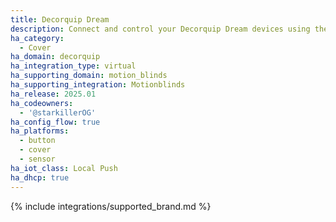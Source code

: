 ```yaml
---
title: Decorquip Dream
description: Connect and control your Decorquip Dream devices using the Motionblinds integration
ha_category:
  - Cover
ha_domain: decorquip
ha_integration_type: virtual
ha_supporting_domain: motion_blinds
ha_supporting_integration: Motionblinds
ha_release: 2025.01
ha_codeowners:
  - '@starkillerOG'
ha_config_flow: true
ha_platforms:
  - button
  - cover
  - sensor
ha_iot_class: Local Push
ha_dhcp: true
---
```


{% include integrations/supported_brand.md %}
